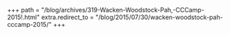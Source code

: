 +++
path = "/blog/archives/319-Wacken-Woodstock-Pah,-CCCamp-2015!.html"
extra.redirect_to = "/blog/2015/07/30/wacken-woodstock-pah-cccamp-2015/"
+++
